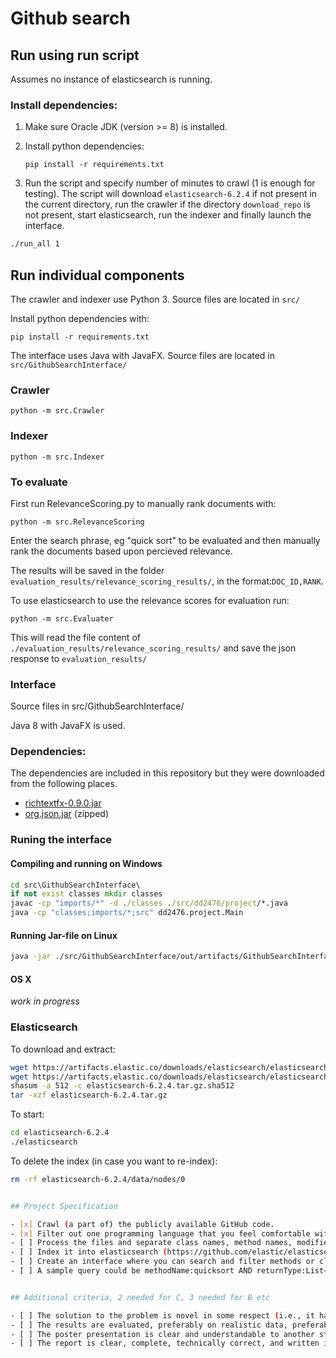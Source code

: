 # Github search

## Run using run script
Assumes no instance of elasticsearch is running.

### Install dependencies:
1. Make sure Oracle JDK (version >= 8) is installed.
2. Install python dependencies:

    `pip install -r requirements.txt`
3. Run the script and specify number of minutes to crawl (1 is enough for testing). The script will download `elasticsearch-6.2.4` if not present in the current directory, run the crawler if the directory `download_repo` is not present, start elasticsearch, run the indexer and finally launch the interface.
```bash
./run_all 1
```

## Run individual components
The crawler and indexer use Python 3. Source files are located in `src/`

Install python dependencies with:

`pip install -r requirements.txt`

The interface uses Java with JavaFX. Source files are located in `src/GithubSearchInterface/`

### Crawler
`python -m src.Crawler`

### Indexer
`python -m src.Indexer`

### To evaluate
First run RelevanceScoring.py to manually rank documents with:

`python -m src.RelevanceScoring`

Enter the search phrase, eg "quick sort" to be evaluated and then manually rank the documents based upon percieved relevance. 

The results will be saved in the folder `evaluation_results/relevance_scoring_results/`, in the format:`DOC_ID,RANK`. 

To use elasticsearch to use the relevance scores for evaluation run:

`python -m src.Evaluater`

This will read the file content of `./evaluation_results/relevance_scoring_results/` and save the json response to `evaluation_results/`

### Interface
Source files in src/GithubSearchInterface/

Java 8 with JavaFX is used.

### Dependencies:
The dependencies are included in this repository but they were downloaded from the following places.

- [richtextfx-0.9.0.jar](https://github.com/TomasMikula/RichTextFX/releases/download/v0.9.0/richtextfx-0.9.0.jar)
- [org.json.jar](http://www.java2s.com/Code/JarDownload/org.json/org.json.jar.zip) (zipped)

### Runing the interface
#### Compiling and running on Windows
```bat
cd src\GithubSearchInterface\
if not exist classes mkdir classes
javac -cp "imports/*" -d ./classes ./src/dd2476/project/*.java
java -cp "classes;imports/*;src" dd2476.project.Main
```
#### Running Jar-file on Linux
```bash
java -jar ./src/GithubSearchInterface/out/artifacts/GithubSearchInterface/GithubSearchInterface.jar
```

#### OS X
*work in progress*

### Elasticsearch
To download and extract:
```bash
wget https://artifacts.elastic.co/downloads/elasticsearch/elasticsearch-6.2.4.tar.gz
wget https://artifacts.elastic.co/downloads/elasticsearch/elasticsearch-6.2.4.tar.gz.sha512
shasum -a 512 -c elasticsearch-6.2.4.tar.gz.sha512 
tar -xzf elasticsearch-6.2.4.tar.gz
```
To start:
```bash
cd elasticsearch-6.2.4
./elasticsearch
```
To delete the index (in case you want to re-index):
```bash
rm -rf elasticsearch-6.2.4/data/nodes/0


## Project Specification

- [x] Crawl (a part of) the publicly available GitHub code.
- [x] Filter out one programming language that you feel comfortable with. (Java)
- [ ] Process the files and separate class names, method names, modifiers (for example public, private, static, final etc.), variable names – things that you may want to search and filter!
- [ ] Index it into elasticsearch (https://github.com/elastic/elasticsearch), or another search engine of your choice.
- [ ] Create an interface where you can search and filter methods or classes based on the metadata you have created.
- [ ] A sample query could be methodName:quicksort AND returnType:List<Number> i i.e. search for quicksort, and filter by methods with returnType List. What would you want to search for?


## Additional criteria, 2 needed for C, 3 needed for B etc

- [ ] The solution to the problem is novel in some respect (i.e., it has not been published before in a book, report, article or paper). A novel combination of known techniques is fine.
- [ ] The results are evaluated, preferably on realistic data, preferably using methods from the literature.
- [ ] The poster presentation is clear and understandable to another student who has not read the report or references in it.
- [ ] The report is clear, complete, technically correct, and written in grammatically correct English.
